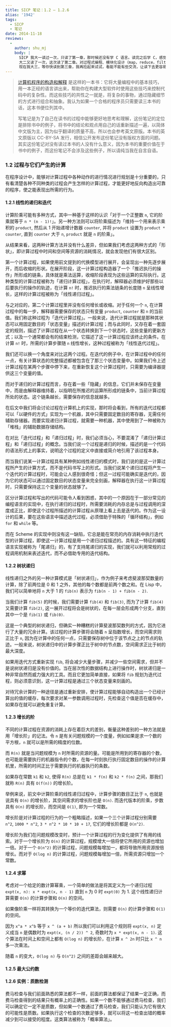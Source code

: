 ```yaml
---
title: SICP 笔记：1.2 – 1.2.6
alias: '1942'
tags:
  - SICP
  - 笔记
date: 2014-11-18
reviews:
  -
    author: shu_mj
    body: |
      SICP 我大一读过一次，只读了第一章，那时候还没有学 C 语言。读完之后学 C，感觉很好，因为递归、复杂度之类的概念都很清楚了。之所以没有读第二章，是因为读不下去了，感觉太难。
      大二又读了一次，这次读了第二章。对过程式编程、模块化设计（map，reduce，filter）有了深刻的体会。尝试读第三章，不过还是失败了，太难。
      现在我大三，等你快读到第三章，我再捡起来试试，看能不能有些交流，让读下去更容易。
---
```


> [计算机程序的构造和解释](http://www.amazon.cn/gp/product/B0011AP7RY/ref=as_li_ss_tl?ie=UTF8&amp;camp=536&amp;creative=3132&amp;creativeASIN=B0011AP7RY&amp;linkCode=as2&amp;tag=jysperm07-23) 是这样的一本书：它将大量编程中的基本技巧，用一本正经的语言讲出来，帮助你在构建大型软件时使用这些技巧来控制代码中的复杂性。而这些技巧的共性之一就是，将复杂的事物，通过隐藏细节的方式进行组合和抽象。我认为如果一个合格的程序员只需要读三本书的话，这本书便位列其中。
>
> 写笔记是为了自己在读书的过程中能够更好地思考和理解，这份笔记的定位是排除书中的例子，将书中的结论和观点用自己的话重新描述一遍，以简体中文版为主，因为似乎翻译的质量不高，所以也会参考英文原版。本书的英文原版以 CC-BY-SA 发行，相信公开发布这份笔记没有版权方面的问题。其实这份笔记对没有读过本书的人没有什么意义，因为本书的重要价值在于书中的例子，而这份笔记不会涉及这些例子，所以请纯当我在自言自语。

### 1.2 过程与它们产生的计算

在程序设计中，能够对计算过程中各种动作的进行情况进行规划是十分重要的，只有看清楚各种不同种类的过程会产生怎样的计算过程，才能更好地反向构造出可靠的程序，使之能表现出所需的行为。

#### 1.2.1 线性的递归和迭代

计算阶乘可能有多种方式，其中一种基于这样的认识「对于一个正整数 `n`, 它的阶乘就等于 `n * (n - 1)!`」。另一种方法则可以将阶乘描述为「维持一个用来表示乘积的 `product`, 然后从 1 开始递增计数器 `counter`, 并将 `product` 设置为 `product * counter`, 直到 `counter` 大于 `n`, `product` 就是 `n` 的阶乘」。

从结果来看，这两种计算方法并没有什么差异，但如果我们考虑这两种方式的「形状」，即计算过程中时间和空间等资源的消耗情况，就会发现他们有很大区别。

第一个计算过程，如果使用前文提到的代换模型进行展开，会呈现出一种先逐步展开，而后收缩的形状。在展开阶段，这一计算过程构造器了一个「推迟执行的操作」所形成的链条，具体就是乘法运算，收缩阶段表现为这些运算的实际执行。这种类型的计算过程被称为「递归计算过程」，在执行时，解释器必须维护好那些以后要执行的操作的轨迹，在计算 `n!` 时，推迟执行的乘法链条的长度随 `n` 呈线性增长，这样的计算过程被称为「线性递归过程」。

与之对应的，第二个计算过程里并没有任何增长或收缩。对于任何一个 `n`, 在计算过程中的每一步，解释器需要保存的状态只有变量 `product`, `counter` 和 `n` 的当前值。我们称这种过程为「迭代计算过程」。一般来说，迭代计算过程就是那种其状态可以用固定数目的「状态变量」描述的计算过程；而与此同时，又存在着一套固定的规则，描述了计算过程在从一个状态转换到下一个状态时，这些变量的更新方式；以及一个通常都会有的结束检测，它描述了这一计算过程应该终止的条件。在计算 `n!` 时，所需的计算步骤随 `n` 线性增长，这种过程被称为「线性迭代过程」。

我们还可以换一个角度来对比这两个过程。在迭代的例子中，在计算过程中的任何一点，有关计算状态的完整描述都被包含在了那三个状态变量中。如果我们令上述计算过程在某两个步骤中停下来，在重新恢复这个计算过程时，只需要为编译器提供这三个变量的值。

而对于递归的计算过程而言，存在着一些「隐藏」的信息，它们并未保存在变量中，而是由解释器维持着，以指明在所推迟的运算所形成的链条中，当前计算过程所处的状态。这个链条越长，需要保存的信息就越多。

在后文中我们将会讨论过程在计算机上的实现，那时将会看到，所有的迭代过程都可以「以硬件的方式」实现为一个机器，其中只需要固定数目的寄存器，无需任何辅助存储器。而要实现递归计算过程，就需要一种机器，其中使用到了一种被称为「堆栈」的辅助数据存储结构。

在对比「迭代过程」和「递归过程」时，我们必须当心，不要混淆了「递归计算过程」和「递归过程」的概念。当我们说一个过程是递归的时候，描述的是一个代码的语法形式上的事实，说明这个过程的定义中直接或简介地引用了该过程本身。

而当我们说某一计算过程具有某种例如线性递归的模式时，我们说的是这一计算过程所产生的计算方式，而不是代码书写上的形式。当我们说某个递归过程将产生一个迭代的计算过程时，可能会让人感到很奇怪；但这一过程可能确实是迭代的，因为它的状态可以通过固定数目的状态变量来完全刻画，解释器在执行这一计算过程时，只需要保持这三个变量的状态就够了。

区分计算过程和写出的代码可能令人看到困惑，其中的一个原因在于一部分常见的编程语言的实现中，在执行递归的过程时，所需要消耗的内存总是与过程调用的深度成正比，即使这个过程所描述的计算过程从原理上看上去是迭代的。作为这一设计的后果，要在这些语言中描述迭代过程，必须借助于特殊的「循环结构」，例如 `for` 和 `while` 等。

而在 Scheme 的实现中则没有这一缺陷，它总是能在常亮的内存消耗中执行迭代型的计算过程，即使这一计算过程是用一个递归过程描述的。具有这一特征的编程语言实现被称为「尾递归」的，有了支持尾递归的实现，我们就可以利用常规的过程调用机制来表述迭代，而不必借助专用的迭代结构。

#### 1.2.2 树状递归

线性递归之外的另一种计算模式是「树状递归」，作为例子来考虑斐波那契数量的计算，除了前两位是 0 和 1 之外，其他的每个数都是前两个数之和。在 Lisp 中，我们可以简单地将 `n` 大于 1 的 `fib(n)` 表示为 `fib(n - 1) + fib(n - 2)`.

当我们计算 `fib(5)` 的时候，我们需要计算 `fib(4)` 和 `fib(3)`, 而为了计算 `fib(4)` 又需要计算 `fib(2)`, 这一展开过程将会是树状的，在每一层会形成两个分支，直到其中一个是 `fib(1)` 或 `fib(0)`.

这是一个典型的树状递归，但确实一种糟糕的计算斐波那契数列的方式，因为它进行了大量的冗余计算。该过程的计算步骤将会随着 `n` 呈指数增长，而空间需求则正比于 `n`, 因为在计算中的任何一点，只需要保存树中位于该节点之上的节点的轨迹。一般来说，树状递归中的计算步骤正比于树中的节点数，空间需求正比于树的最大深度。

如果用迭代方式重新实现 `fib`, 将会减少大量步骤，并减少一些空间需求，但并不是说树状递归是没有价值的。当在层次性的数据结构上进行操作时，树状递归是一种非常自然而威力强大的工具。而且它更加简单直接，如果将 `fib` 规划为迭代过程，则必须意识到，这一计算过程是通过三个状态变量来刻画的。

对待冗余计算的一种途径是通过重新安排，使计算过程能够自动构造出一个已经计算出的值的缓存，每次要求对某一参数调用过程时，先检查这个值是否在缓存中，如果存在就可以避免重复计算。

#### 1.2.3 增长的阶

不同的计算过程在资源的消耗上存在着巨大的差别，衡量这种差别的一种方法就是用「增长阶」的记法。令 `n` 是有关问题规模的一个度量，例如如果是求一个数的平方根，`n` 就可以是所需的精度的位数。

而 `R(n)` 就是当问题规模为 `n` 时所需的资源的量。可能是所用到的寄存器的个数，也可能是需要执行的机器指令的个数，在每一时刻执行执行固定数目的操作的计算机里，所需的时间正比于需要执行的机器执行的条数。

如果存在常数 `k1` 和 `k2`, 使得 `R(n)` 总是在 `k1 * f(n)` 和 `k2 * f(n)` 之间，那我们就称 `R(n)` 具有 `O(f(n))` 的增长阶。

举例来说，前文中计算阶乘的线性递归过程中，计算步骤的数目正比于 `n`, 也就是说具有 `O(n)` 的增长阶，其空间需求的增长阶也是 `O(n)`. 而迭代版本的阶乘，步数具有 `O(n)` 的增长阶，而空间是 `O(1)`, 即为一个常数。

增长阶是对计算过程的行为的一个粗略描述，如果一个三个计算过程分别需要 `n^2`, `1000 * n^2`, `3 * n^2 * 10 * 10 + 17`, 它们的增长阶都是 `O(n^2)`.

增长阶为我们在问题规模改变时，预计一个计算过程的行为变化提供了有用的线索。对于一个增长阶为 `O(n)` 的计算过程，规模增大一倍将使它所用的资源也增加一倍。对于一个 `O(n^2)` 的计算过程，问题规模每增加一，都将导致所用资源按倍增长。而对于 `O(log n)` 的计算过程，问题规模每增加一倍，所需资源只增加一个常数。

#### 1.2.4 求幂

考虑对一个给定的数计算幂乘，一个简单的做法是将其定义为一个递归过程 `expt(x, n): x * expt(x, n - 1)` 直到 `n` 为 0 时 `expt(0)` 为 1\. 这个线性递归计算需要 `O(n)` 的计算步骤和 `O(n)` 的空间。

如果像阶乘一样将其转换为一个等价的迭代算法，则需要 `O(n)` 的计算步骤和 `O(1)` 的空间。

因为 `x^a * x^b` 等于 `x ^ (a + b)` 所以我们可以利用这个规则将 `expt(x, n)` 定义成当 `n` 是偶数时为 `expt(x, (n / 2)) ^ 2`, 奇数时为 `x * expt(x, n - 1)`. 这个算法在时间上和空间上都有 `O(log n)` 的增长阶，在计算 `x ^ 2n` 时只比 `x ^ n` 多一次乘法。

随着 `n` 的变大，`O(log n)` 与 `O(n^2)` 之间的差距会越来越大。

#### 1.2.5 最大公约数

#### 1.2.6 实例：质数检测

费马检查与我们前面熟悉的算法都不一样，前面的算法都保证了结果一定正确，而费马检查得到的结果只有概率上的正确性。如果一个数不能够通过费马检查，我们可以确定它一定不是质数，但如果一个数通过了费马检查，我们只能认为它有很大的可能性是质数。如果执行这个检查的次数足够多，就可以将这一检查出错的概率减少到可以接受的程度。这类算法被称为「概率算法」。
